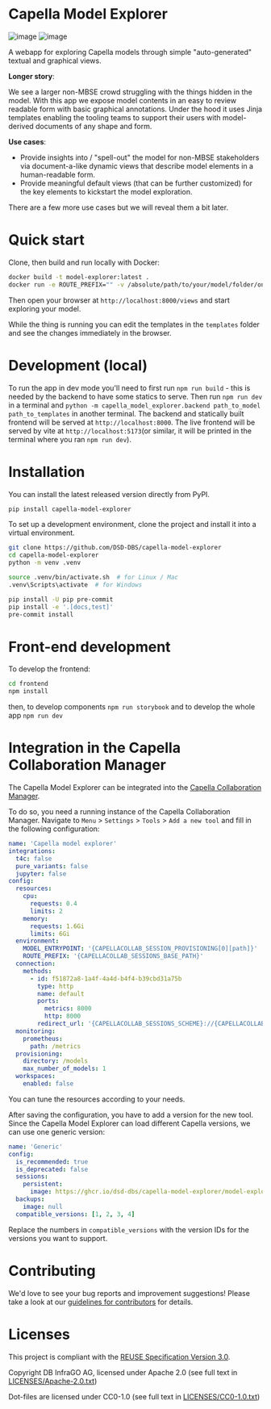 <!--
 ~ Copyright DB InfraGO AG and contributors
 ~ SPDX-License-Identifier: Apache-2.0
 -->

# Capella Model Explorer

![image](https://github.com/DSD-DBS/capella-model-explorer/actions/workflows/build-test-publish.yml/badge.svg)
![image](https://github.com/DSD-DBS/capella-model-explorer/actions/workflows/lint.yml/badge.svg)

A webapp for exploring Capella models through simple "auto-generated" textual
and graphical views.

**Longer story**:

We see a larger non-MBSE crowd struggling with the things hidden in the model.
With this app we expose model contents in an easy to review readable form with
basic graphical annotations. Under the hood it uses Jinja templates enabling
the tooling teams to support their users with model-derived documents of any
shape and form.

**Use cases**:

- Provide insights into / "spell-out" the model for non-MBSE stakeholders via
  document-a-like dynamic views that describe model elements in a
  human-readable form.
- Provide meaningful default views (that can be further customized) for the key
  elements to kickstart the model exploration.

There are a few more use cases but we will reveal them a bit later.

# Quick start

Clone, then build and run locally with Docker:

```bash
docker build -t model-explorer:latest .
docker run -e ROUTE_PREFIX="" -v /absolute/path/to/your/model/folder/on/host:/model -v $(pwd)/templates:/views -p 8000:8000 model-explorer
```

Then open your browser at `http://localhost:8000/views` and start exploring
your model.

While the thing is running you can edit the templates in the `templates` folder
and see the changes immediately in the browser.

# Development (local)

To run the app in dev mode you'll need to first run `npm run build` - this is
needed by the backend to have some statics to serve. Then run `npm run dev` in
a terminal and
`python -m capella_model_explorer.backend path_to_model path_to_templates` in
another terminal. The backend and statically built frontend will be served at
`http://localhost:8000`. The live frontend will be served by vite at
`http://localhost:5173`(or similar, it will be printed in the terminal where
you ran `npm run dev`).

# Installation

You can install the latest released version directly from PyPI.

```sh
pip install capella-model-explorer
```

To set up a development environment, clone the project and install it into a
virtual environment.

```sh
git clone https://github.com/DSD-DBS/capella-model-explorer
cd capella-model-explorer
python -m venv .venv

source .venv/bin/activate.sh  # for Linux / Mac
.venv\Scripts\activate  # for Windows

pip install -U pip pre-commit
pip install -e '.[docs,test]'
pre-commit install
```

# Front-end development

To develop the frontend:

```bash
cd frontend
npm install
```

then, to develop components `npm run storybook` and to develop the whole app
`npm run dev`

# Integration in the Capella Collaboration Manager

The Capella Model Explorer can be integrated into the
[Capella Collaboration Manager](https://github.com/DSD-DBS/capella-collab-manager).

To do so, you need a running instance of the Capella Collaboration Manager.
Navigate to `Menu` > `Settings` > `Tools` > `Add a new tool` and fill in the
following configuration:

```yaml
name: 'Capella model explorer'
integrations:
  t4c: false
  pure_variants: false
  jupyter: false
config:
  resources:
    cpu:
      requests: 0.4
      limits: 2
    memory:
      requests: 1.6Gi
      limits: 6Gi
  environment:
    MODEL_ENTRYPOINT: '{CAPELLACOLLAB_SESSION_PROVISIONING[0][path]}'
    ROUTE_PREFIX: '{CAPELLACOLLAB_SESSIONS_BASE_PATH}'
  connection:
    methods:
      - id: f51872a8-1a4f-4a4d-b4f4-b39cbd31a75b
        type: http
        name: default
        ports:
          metrics: 8000
          http: 8000
        redirect_url: '{CAPELLACOLLAB_SESSIONS_SCHEME}://{CAPELLACOLLAB_SESSIONS_HOST}:{CAPELLACOLLAB_SESSIONS_PORT}{CAPELLACOLLAB_SESSIONS_BASE_PATH}/'
  monitoring:
    prometheus:
      path: /metrics
  provisioning:
    directory: /models
    max_number_of_models: 1
  workspaces:
    enabled: false
```

You can tune the resources according to your needs.

After saving the configuration, you have to add a version for the new tool.
Since the Capella Model Explorer can load different Capella versions, we can
use one generic version:

```yaml
name: 'Generic'
config:
  is_recommended: true
  is_deprecated: false
  sessions:
    persistent:
      image: https://ghcr.io/dsd-dbs/capella-model-explorer/model-explorer:latest
  backups:
    image: null
  compatible_versions: [1, 2, 3, 4]
```

Replace the numbers in `compatible_versions` with the version IDs for the
versions you want to support.

# Contributing

We'd love to see your bug reports and improvement suggestions! Please take a
look at our [guidelines for contributors](CONTRIBUTING.md) for details.

# Licenses

This project is compliant with the
[REUSE Specification Version 3.0](https://git.fsfe.org/reuse/docs/src/commit/d173a27231a36e1a2a3af07421f5e557ae0fec46/spec.md).

Copyright DB InfraGO AG, licensed under Apache 2.0 (see full text in
[LICENSES/Apache-2.0.txt](LICENSES/Apache-2.0.txt))

Dot-files are licensed under CC0-1.0 (see full text in
[LICENSES/CC0-1.0.txt](LICENSES/CC0-1.0.txt))
